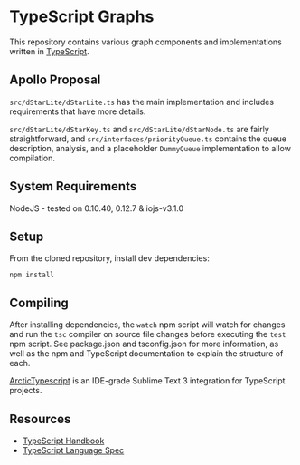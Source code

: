 TypeScript Graphs
=================

This repository contains various graph components and implementations written in [TypeScript][ts].

Apollo Proposal
---------------

`src/dStarLite/dStarLite.ts` has the main implementation and includes requirements that have more details.

`src/dStarLite/dStarKey.ts` and `src/dStarLite/dStarNode.ts` are fairly straightforward, and `src/interfaces/priorityQueue.ts` contains the queue description, analysis, and a placeholder `DummyQueue` implementation to allow compilation.

System Requirements
-------------------

NodeJS - tested on 0.10.40, 0.12.7 & iojs-v3.1.0

Setup
-----

From the cloned repository, install dev dependencies:

    npm install

Compiling
---------

After installing dependencies, the `watch` npm script will watch for changes and run the `tsc` compiler on source file changes before executing the `test` npm script.  See package.json and tsconfig.json for more information, as well as the npm and TypeScript documentation to explain the structure of each.

[ArcticTypescript][ats] is an IDE-grade Sublime Text 3 integration for TypeScript projects.
    
Resources
---------

* [TypeScript Handbook][ts_handbook]
* [TypeScript Language Spec][ts_spec]

[ts]: http://www.typescriptlang.org
[ats]: https://github.com/Phaiax/ArcticTypescript
[ts_handbook]: http://www.typescriptlang.org/Handbook
[ts_spec]: http://www.typescriptlang.org/Content/TypeScript%20Language%20Specification.pdf
